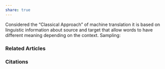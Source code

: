 ```yaml
---
share: true
---
```


Considered the “Classical Approach” of machine translation it is based on linguistic information about source and target that allow words to have different meaning depending on the context. Sampling:

### Related Articles

### Citations
